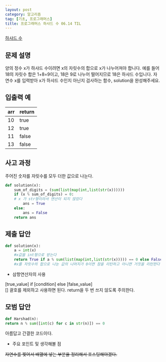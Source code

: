 ```yaml
---
layout: post
category: 알고리즘
tag: [기초, 프로그래머스]
title: 프로그래머스 하샤드 수 06.14 TIL
---
```


[하샤드 수](https://programmers.co.kr/learn/courses/30/lessons/12947) 

## 문제 설명

양의 정수 x가 하샤드 수이려면 x의 자릿수의 합으로 x가 나누어져야 합니다. 예를 들어 18의 자릿수 합은 1+8=9이고, 18은 9로 나누어 떨어지므로 18은 하샤드 수입니다. 자연수 x를 입력받아 x가 하샤드 수인지 아닌지 검사하는 함수, solution을 완성해주세요.

## 입출력 예

<table>
  <thead>
    <tr>
      <th>arr</th>
      <th>return</th>
    </tr>
  </thead>
  <tbody>
    <tr>
      <td>10</td>
      <td>true</td>
    </tr>
    <tr>
      <td>12</td>
      <td>true</td>
    </tr>
    <tr>
      <td>11</td>
      <td>false</td>
    </tr>
    <tr>
      <td>13</td>
      <td>false</td>
    </tr>
  </tbody>
</table>

## 사고 과정 

주어진 숫자를 자릿수를 모두 더한 값으로 나눈다.

```python
def solution(x):
    sum_of_digits = (sum(list(map(int,list(str(x))))))
    if (x % sum_of_digits) = 0:
    # x 가 str형이라서 연산이 되지 않았다
        ans = True
    else:
        ans = False
    return ans
```
## 제출 답안

```python
def solution(x):
    a = int(x)
    #x값을 int형으로 받는다
    return True if a % sum(list(map(int,list(str(x))))) == 0 else False
    #x를 자릿수의 합으로 나눈 값의 나머지가 0이면 참을 리턴하고 아니면 거짓을 리턴한다
```

* 삼항연산자의 사용
<div class="message">
[true_value] if [condition] else [false_value]
</div>
[] 괄호를 제외하고 사용하면 된다. return을 두 번 쓰지 않도록 주의한다.

## 모범 답안
```python
def Harshad(n):
return n % sum([int(c) for c in str(n)]) == 0
```
아름답고 간결한 코드이다.

* 주요 포인트 및 생각해볼 점  

<del>자연수를 찢어서 배열에 넣는 부분을 정리해서 포스팅해야겠다.</del>